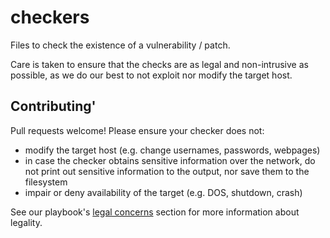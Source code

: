 # checkers

Files to check the existence of a vulnerability / patch. 

Care is taken to ensure that the checks are as legal and non-intrusive as possible, as we do our best to not exploit nor modify the target host.

## Contributing'

Pull requests welcome! Please ensure your checker does not:

- modify the target host (e.g. change usernames, passwords, webpages)
- in case the checker obtains sensitive information over the network, do not print out sensitive information to the output, nor save them to the filesystem
- impair or deny availability of the target (e.g. DOS, shutdown, crash)

See our playbook's [legal concerns](https://github.com/directcyber/playbook#legal-concerns) section for more information about legality.

